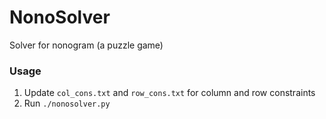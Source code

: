 # NonoSolver
Solver for nonogram (a puzzle game)

### Usage
1. Update `col_cons.txt` and `row_cons.txt` for column and row constraints
2. Run `./nonosolver.py`
